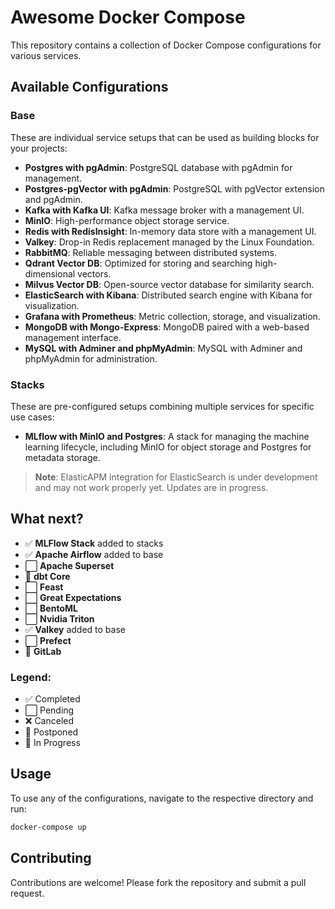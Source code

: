 # Awesome Docker Compose

This repository contains a collection of Docker Compose configurations for various services.

## Available Configurations

### Base
These are individual service setups that can be used as building blocks for your projects:

- **Postgres with pgAdmin**: PostgreSQL database with pgAdmin for management.
- **Postgres-pgVector with pgAdmin**: PostgreSQL with pgVector extension and pgAdmin.
- **Kafka with Kafka UI**: Kafka message broker with a management UI.
- **MinIO**: High-performance object storage service.
- **Redis with RedisInsight**: In-memory data store with a management UI.
- **Valkey**: Drop-in Redis replacement managed by the Linux Foundation.
- **RabbitMQ**: Reliable messaging between distributed systems.
- **Qdrant Vector DB**: Optimized for storing and searching high-dimensional vectors.
- **Milvus Vector DB**: Open-source vector database for similarity search.
- **ElasticSearch with Kibana**: Distributed search engine with Kibana for visualization.
- **Grafana with Prometheus**: Metric collection, storage, and visualization.
- **MongoDB with Mongo-Express**: MongoDB paired with a web-based management interface.
- **MySQL with Adminer and phpMyAdmin**: MySQL with Adminer and phpMyAdmin for administration.

### Stacks
These are pre-configured setups combining multiple services for specific use cases:

- **MLflow with MinIO and Postgres**: A stack for managing the machine learning lifecycle, including MinIO for object storage and Postgres for metadata storage.

> **Note**: ElasticAPM integration for ElasticSearch is under development and may not work properly yet. Updates are in progress.

## What next?
- ✅ **MLFlow Stack** added to stacks
- ✅ **Apache Airflow** added to base
- ⬜ **Apache Superset**
- 🚧 **dbt Core**
- ⬜ **Feast**
- ⬜ **Great Expectations**
- ⬜ **BentoML**
- ⬜ **Nvidia Triton**
- ✅ **Valkey** added to base
- ⬜ **Prefect**
- 🚧 **GitLab**

### Legend:
- ✅ Completed  
- ⬜ Pending  
- ❌ Canceled  
- 🔄 Postponed  
- 🚧 In Progress 

## Usage

To use any of the configurations, navigate to the respective directory and run:

```sh
docker-compose up
```

## Contributing

Contributions are welcome! Please fork the repository and submit a pull request.